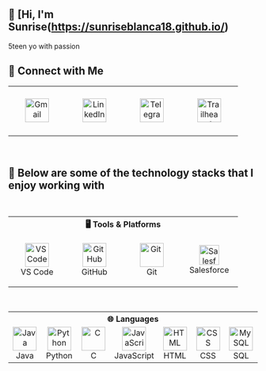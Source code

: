 ## 👋 [Hi, I'm Sunrise(https://sunriseblanca18.github.io/)

5teen yo with passion

## 🔗 Connect with Me

<div align="center">
  <table>
    <tr>
      <td align="center" width="100" height="100">
        <a href="mailto:sunriseblanca18@gmail.com">
          <img src="https://upload.wikimedia.org/wikipedia/commons/7/7e/Gmail_icon_%282020%29.svg" width="48"
            height="48" alt="Gmail" />
        </a>
      </td>
      <td align="center" width="100" height="100">
        <a href="https://linkedin.com/in/sunriseblanca18">
          <img src="https://skillicons.dev/icons?i=linkedin" width="48" height="48" alt="LinkedIn" />
        </a>
      </td>
      <td align="center" width="100" height="100">
        <a href="https://t.me/sunriseblanca18">
          <img src="https://upload.wikimedia.org/wikipedia/commons/8/82/Telegram_logo.svg" width="48" height="48"
            alt="Telegram" />
        </a>
      </td>
      <td align="center" width="100" height="100">
        <a href="https://www.salesforce.com/trailblazer/sunriseblanca18">
          <img
            src="https://res.cloudinary.com/trailhead/image/upload/public-trailhead/assets/images/trailhead-logo-white-outline.png"
            width="48" height="48" alt="Trailhead" />
        </a>
      </td>
    </tr>
  </table>
</div>

<br>

## 🚀 Below are some of the technology stacks that I enjoy working with

<br>

<div align="center">
  <table>
    <tr>
      <th colspan="6">🖥️ Tools & Platforms</th>
    </tr>
    <tr>
      <td align="center" width="100"> <img src="https://skillicons.dev/icons?i=vscode" width="48" height="48"
          alt="VS Code" /> <br>VS Code</td>
      <td align="center" width="100"> <img src="https://skillicons.dev/icons?i=github" width="48" height="48"
          alt="GitHub" /> <br>GitHub</td>
      <td align="center" width="100"> <img src="https://skillicons.dev/icons?i=git" width="48" height="48"
          alt="Git" /> <br>Git</td>
<!--       <td align="center" width="100"> <img src="https://skillicons.dev/icons?i=svg" width="48" height="48"
          alt="SVG" /> <br>SVG</td> -->
      <td align="center" width="100" height="106"> <img src="https://www.salesforce.com/content/dam/sfdc-docs/www/logos/logo-salesforce.svg" height="40"
          alt="Salesforce" /> <br>Salesforce</td>
    </tr>
  </table>
</div>

<br>

<div align="center">
  <table>
    <tr>
      <th colspan="7">🌐 Languages</th>
    </tr>
    <tr>
      <td align="center" width="100"> <img src="https://skillicons.dev/icons?i=java" width="48" height="48"
          alt="Java" /> <br>Java </td>
      <td align="center" width="100"> <img src="https://skillicons.dev/icons?i=python" width="48" height="48"
          alt="Python" /> <br>Python </td>
      <td align="center" width="100"> <img src="https://skillicons.dev/icons?i=c" width="48" height="48" alt="C" />
        <br>C </td>
      <td align="center" width="100"> <img src="https://skillicons.dev/icons?i=javascript" width="48" height="48"
          alt="JavaScript" /> <br>JavaScript </td>
      <td align="center" width="100"> <img src="https://skillicons.dev/icons?i=html" width="48" height="48"
          alt="HTML" /> <br>HTML </td>
      <td align="center" width="100"> <img src="https://skillicons.dev/icons?i=css" width="48" height="48" alt="CSS" />
        <br>CSS </td>
      <td align="center" width="100"> <img src="https://skillicons.dev/icons?i=mysql" width="48" height="48"
          alt="MySQL" /> <br>SQL </td>
    </tr>
  </table>
</div>
